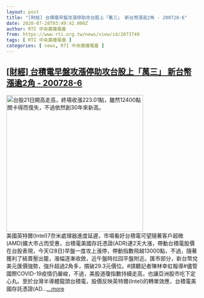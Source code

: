 ```yaml
---
layout: post
title: "[財經] 台積電早盤攻漲停助攻台股上「萬三」 新台幣漲逾2角 - 200728-6"
date: 2020-07-28T03:49:42.000Z
author: RTI 中央廣播電臺
from: https://www.rti.org.tw/news/view/id/2073749
tags: [ RTI 中央廣播電臺 ]
categories: [ news, RTI 中央廣播電臺 ]
---
```

<!--1595908182000-->
[[財經] 台積電早盤攻漲停助攻台股上「萬三」 新台幣漲逾2角 - 200728-6](https://www.rti.org.tw/news/view/id/2073749)
------

<div>
<img src="https://static.rti.org.tw/assets/thumbnails/2020/07/21/20200721000045M.jpg" width="360" alt="台股21日開高走高，終場收漲223.01點，雖然12400點關卡得而復失，不過依然創30年來新高。" title="台股21日開高走高，終場收漲223.01點，雖然12400點關卡得而復失，不過依然創30年來新高。"><br>美國英特爾(Intel)7奈米處理器進度延遲，市場看好台積電可望隨著客戶超微(AMD)擴大市占而受惠，台積電美國存託憑證(ADR)連2天大漲，帶動台積電股價在台股表現，今天(28日)早盤一度攻上漲停，帶動指數飛越13000點，不過，隨著獲利了結賣壓出籠，漲幅逐漸收斂，近午盤時拉回平盤附近。匯市部分，新台幣兌美元匯價強勢，強升超過2角多，摜破29.3元價位。#請聽記者陳林幸虹報導#儘管國際COVID-19疫情仍嚴峻，不過，美股道瓊指數持續走高，也讓亞洲股市吃下定心丸。至於台灣半導體龍頭台積電，股價反映英特爾(Intel)的轉單效應，台積電美國存託憑證(AD...<a target="_blank" href="https://www.rti.org.tw/news/view/id/2073749">...more</a>
</div>
